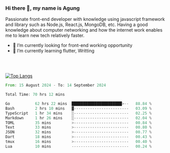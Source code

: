 ### Hi there 👋, my name is Agung
Passionate front-end developer with knowledge using javascript framework and library such as Node.js, React.js, MongoDB, etc. Having a good knowledge about computer networking and how the internet work enables me to learn new tech relatively faster.

<!--
**agungfir98/agungfir98** is a ✨ _special_ ✨ repository because its `README.md` (this file) appears on your GitHub profile.
-->

- 🔭 I’m currently looking for front-end working opportunity
- 🌱 I’m currently learning flutter, Writting
<br/>
<br/>

[![Top Langs](https://github-readme-stats.vercel.app/api/top-langs/?username=agungfir98&langs_count=5)](https://github.com/anuraghazra/github-readme-stats)

<!--START_SECTION:waka-->

```rust
From: 15 August 2024 - To: 14 September 2024

Total Time: 70 hrs 12 mins

Go           62 hrs 22 mins  ██████████████████████>--   88.84 %
Bash         2 hrs 10 mins   ▓------------------------   03.09 %
TypeScript   1 hr 34 mins    ░------------------------   02.25 %
Markdown     1 hr 26 mins    ░------------------------   02.04 %
TOML         35 mins         >------------------------   00.84 %
Text         33 mins         >------------------------   00.80 %
JSON         32 mins         >------------------------   00.77 %
Dart         18 mins         >------------------------   00.43 %
tmux         16 mins         >------------------------   00.40 %
Lua          10 mins         -------------------------   00.24 %
```

<!--END_SECTION:waka-->
